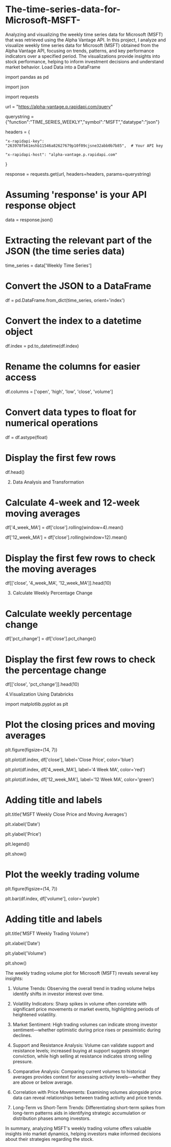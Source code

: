 # The-time-series-data-for-Microsoft-MSFT-
Analyzing and visualizing the weekly time series data for Microsoft (MSFT) that was retrieved using the Alpha Vantage API. 
In this project, I analyze and visualize weekly time series data for Microsoft (MSFT) obtained from the Alpha Vantage API, focusing on trends, patterns, and key performance indicators over a specified period. The visualizations provide insights into stock performance, helping to inform investment decisions and understand market behavior. 
 Load Data into a DataFrame

import pandas as pd

import json

import requests


url = "https://alpha-vantage.p.rapidapi.com/query"


querystring = {"function":"TIME_SERIES_WEEKLY","symbol":"MSFT","datatype":"json"}


headers = {

    "x-rapidapi-key": "263978fb61mshb11546a82627679p10f09cjsne32abb0b7b85",  # Your API key

    "x-rapidapi-host": "alpha-vantage.p.rapidapi.com"

}


response = requests.get(url, headers=headers, params=querystring)



# Assuming 'response' is your API response object

data = response.json()


# Extracting the relevant part of the JSON (the time series data)

time_series = data['Weekly Time Series']


# Convert the JSON to a DataFrame

df = pd.DataFrame.from_dict(time_series, orient='index')


# Convert the index to a datetime object

df.index = pd.to_datetime(df.index)


# Rename the columns for easier access

df.columns = ['open', 'high', 'low', 'close', 'volume']


# Convert data types to float for numerical operations

df = df.astype(float)


# Display the first few rows

df.head()



2. Data Analysis and Transformation 

# Calculate 4-week and 12-week moving averages

df['4_week_MA'] = df['close'].rolling(window=4).mean()

df['12_week_MA'] = df['close'].rolling(window=12).mean()


# Display the first few rows to check the moving averages

df[['close', '4_week_MA', '12_week_MA']].head(10)


 3. Calculate Weekly Percentage Change 

 # Calculate weekly percentage change

df['pct_change'] = df['close'].pct_change()


# Display the first few rows to check the percentage change

df[['close', 'pct_change']].head(10)



4.Visualization Using Databricks 

import matplotlib.pyplot as plt


# Plot the closing prices and moving averages

plt.figure(figsize=(14, 7))

plt.plot(df.index, df['close'], label='Close Price', color='blue')

plt.plot(df.index, df['4_week_MA'], label='4 Week MA', color='red')

plt.plot(df.index, df['12_week_MA'], label='12 Week MA', color='green')


# Adding title and labels

plt.title('MSFT Weekly Close Price and Moving Averages')

plt.xlabel('Date')

plt.ylabel('Price')

plt.legend()

plt.show()



# Plot the weekly trading volume

plt.figure(figsize=(14, 7))

plt.bar(df.index, df['volume'], color='purple')


# Adding title and labels

plt.title('MSFT Weekly Trading Volume')

plt.xlabel('Date')

plt.ylabel('Volume')

plt.show()



The weekly trading volume plot for Microsoft (MSFT) reveals several key insights:

1. Volume Trends: Observing the overall trend in trading volume helps identify shifts in investor interest over time.

2. Volatility Indicators: Sharp spikes in volume often correlate with significant price movements or market events, highlighting periods of heightened volatility.

3. Market Sentiment: High trading volumes can indicate strong investor sentiment—whether optimistic during price rises or pessimistic during declines.

4. Support and Resistance Analysis: Volume can validate support and resistance levels; increased buying at support suggests stronger conviction, while high selling at resistance indicates strong selling pressure.

5. Comparative Analysis: Comparing current volumes to historical averages provides context for assessing activity levels—whether they are above or below average.

6. Correlation with Price Movements: Examining volumes alongside price data can reveal relationships between trading activity and price trends.

7. Long-Term vs Short-Term Trends: Differentiating short-term spikes from long-term patterns aids in identifying strategic accumulation or distribution phases among investors.

In summary, analyzing MSFT's weekly trading volume offers valuable insights into market dynamics, helping investors make informed decisions about their strategies regarding the stock.
